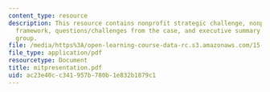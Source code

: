 ```yaml
---
content_type: resource
description: This resource contains nonprofit strategic challenge, nonprofit strategy
  framework, questions/challenges from the case, and executive summary of the bridgespan
  group.
file: /media/https%3A/open-learning-course-data-rc.s3.amazonaws.com/15-967-managing-and-volunteering-in-the-non-profit-sector-spring-2005/ac23e40cc341957b780b1e832b1879c1_mitpresentation.pdf
file_type: application/pdf
resourcetype: Document
title: mitpresentation.pdf
uid: ac23e40c-c341-957b-780b-1e832b1879c1
---
```


